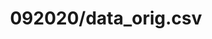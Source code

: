 ---  
schema: schema:092020/data_orig.csv,schema::092020/data_orig.csv  
title: 092020/data_orig.csv  
organization: Sample Department  
notes: Used in 2 lineage(s)  
resources:  
  - name: 092020/data_orig.csv 
    url: file:/Users/kensu/Customers/Kensu/LoanApproval/PROD/masterdata/prod/092020/data_orig.csv 
    format : CSV  
license: None  
category:
  - Education  
maintainer: User  
maintainer_email: UserMail  
---